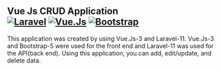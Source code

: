 Vue Js CRUD Application
<br>
<a href="https://laravel.com/"><img alt="Laravel" src="https://img.shields.io/badge/Laravel-orange.svg?logo=laravel&logoColor=white"></a>
<a href="https://vuejs.org/"><img alt="Vue.Js" src="https://img.shields.io/badge/Vue.js-35495E?&logo=vuedotjs&logoColor=4FC08D"></a>
<a href="https://getbootstrap.com/"><img alt="Bootstrap" src="https://img.shields.io/badge/Bootstrap-8311f9.svg?logo=bootstrap&logoColor=white"></a><br>
---
This application was created by using Vue.Js-3 and Laravel-11. Vue.Js-3 and Bootstrap-5 were used for the front end and Laravel-11 was used for the API(back end). Using this application, you can add, edit/update, and delete data.
